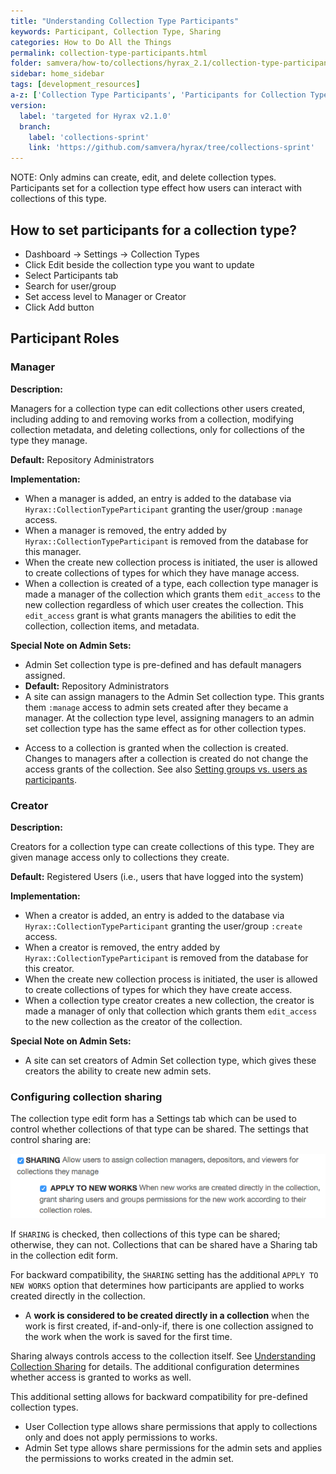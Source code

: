 ```yaml
---
title: "Understanding Collection Type Participants"
keywords: Participant, Collection Type, Sharing
categories: How to Do All the Things
permalink: collection-type-participants.html
folder: samvera/how-to/collections/hyrax_2.1/collection-type-participants.md
sidebar: home_sidebar
tags: [development_resources]
a-z: ['Collection Type Participants', 'Participants for Collection Types']
version:
  label: 'targeted for Hyrax v2.1.0'
  branch:
    label: 'collections-sprint'
    link: 'https://github.com/samvera/hyrax/tree/collections-sprint'
---
```


NOTE: Only admins can create, edit, and delete collection types.  Participants set for a collection type effect how users can interact with collections of this type.

## How to set participants for a collection type?

* Dashboard -> Settings -> Collection Types
* Click Edit beside the collection type you want to update
* Select Participants tab
* Search for user/group
* Set access level to Manager or Creator
* Click Add button

## Participant Roles

### Manager

**Description:** 

Managers for a collection type can edit collections other users created, including adding to and removing works from a collection, modifying collection metadata, and deleting collections, only for collections of the type they manage.

**Default:**  Repository Administrators

**Implementation:**

* When a manager is added, an entry is added to the database via `Hyrax::CollectionTypeParticipant` granting the user/group `:manage` access.
* When a manager is removed, the entry added by `Hyrax::CollectionTypeParticipant` is removed from the database for this manager.
* When the create new collection process is initiated, the user is allowed to create collections of types for which they have manage access.
* When a collection is created of a type, each collection type manager is made a manager of the collection which grants them `edit_access` to the new collection regardless of which user creates the collection.  This `edit_access` grant is what grants managers the abilities to edit the collection, collection items, and metadata.
  
**Special Note on Admin Sets:**
* Admin Set collection type is pre-defined and has default managers assigned.
* **Default:**  Repository Administrators
* A site can assign managers to the Admin Set collection type.  This grants them `:manage` access to admin sets created after they became a manager.  At the collection type level, assigning managers to an admin set collection type has the same effect as for other collection types.

<ul class='warning'><li>Access to a collection is granted when the collection is created.  Changes to managers after a collection is created do not change the access grants of the collection.  See also <a href="collection-sharing.html#setting-groups-vs-users-as-participants">Setting groups vs. users as participants</a>.</li></ul>

### Creator

**Description:** 

Creators for a collection type can create collections of this type.  They are given manage access only to collections they create.

**Default:**  Registered Users (i.e., users that have logged into the system)

**Implementation:**

* When a creator is added, an entry is added to the database via `Hyrax::CollectionTypeParticipant` granting the user/group `:create` access.
* When a creator is removed, the entry added by `Hyrax::CollectionTypeParticipant` is removed from the database for this creator.
* When the create new collection process is initiated, the user is allowed to create collections of types for which they have create access.
* When a collection type creator creates a new collection, the creator is made a manager of only that collection which grants them `edit_access` to the new collection as the creator of the collection.

**Special Note on Admin Sets:**
* A site can set creators of Admin Set collection type, which gives these creators the ability to create new admin sets.

### Configuring collection sharing

The collection type edit form has a Settings tab which can be used to control whether collections of that type can be shared. The settings that control sharing are:

![-- SHARING and APPLY TO NEW WORKS settings](images\screenshots\collection-types-sharing-settings.png)

If `SHARING` is checked, then collections of this type can be shared; otherwise, they can not.  Collections that can be shared have a Sharing tab in the collection edit form.

For backward compatibility, the `SHARING` setting has the additional `APPLY TO NEW WORKS` option that determines how participants are applied to works created directly in the collection.  

<ul class='info'><li>A <b>work is considered to be created directly in a collection</b> when the work is first created, if-and-only-if, there is one collection assigned to the work when the work is saved for the first time.</li></ul>

Sharing always controls access to the collection itself.  See [Understanding Collection Sharing](collection-sharing.html#understanding-collection-sharing) for details.  The additional configuration determines whether access is granted to works as well.


This additional setting allows for backward compatibility for pre-defined collection types.

* User Collection type allows share permissions that apply to collections only and does not apply permissions to works.
* Admin Set type allows share permissions for the admin sets and applies the permissions to works created in the admin set.
